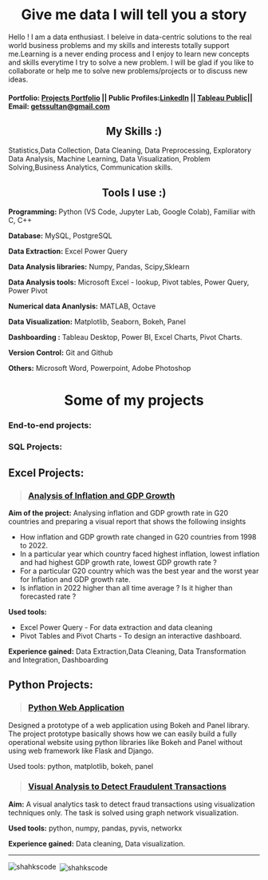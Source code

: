 <h1 align="center"> Give me data I will tell you a story</h1>

Hello ! I am a data enthusiast. I beleive in data-centric solutions to the real world business problems and my skills and interests totally support me.Learning is a never ending process and I enjoy to learn new concepts and skills everytime I try to solve a new problem. I will be glad if you like to collaborate or help me to solve new problems/projects or to discuss new ideas.
#### Portfolio: [Projects Portfolio](getssultan@gmail.com) || Public Profiles:[LinkedIn](https://www.linkedin.com/in/shahrukh-sultan-150a381b6/) || [Tableau Public](https://public.tableau.com/app/profile/shahrukh.sultan)|| Email: getssultan@gmail.com

<h2 align = 'center'> My Skills :) </h2>
Statistics,Data Collection, Data Cleaning, Data Preprocessing, Exploratory Data Analysis, Machine Learning, Data Visualization, 
Problem Solving,Business Analytics,  Communication skills.


 <h2  align = "center"> Tools I use :) </h2>
 
**Programming:** Python (VS Code, Jupyter Lab, Google Colab), Familiar with C, C++

 **Database:** MySQL, PostgreSQL
 
**Data Extraction:** Excel Power Query

**Data Analysis libraries:** Numpy, Pandas, Scipy,Sklearn

**Data Analysis tools:**  Microsoft Excel - lookup, Pivot tables, Power Query, Power Pivot

**Numerical data Ananlysis:** MATLAB, Octave

**Data Visualization:** Matplotlib, Seaborn, Bokeh, Panel

**Dashboarding :** Tableau Desktop, Power BI, Excel Charts, Pivot Charts.

**Version Control:** Git and Github

**Others:** Microsoft Word, Powerpoint, Adobe Photoshop


 <h1  align = "center"> Some of my projects</h1>
 
<h3 align="left"> End-to-end projects: </h3>
     
<h3 align="left"> SQL Projects: </h3> 

## Excel Projects:     
> ### [Analysis of Inflation and GDP Growth](https://github.com/shakhscode/Inflation-and-GDP-Growth-Analysis-G20Countries#inflation-and-gdp-growth-analysis-g20-countries)

**Aim of the project:**
Analysing inflation and GDP growth rate in G20 countries and preparing a visual report that shows the following insights
- How inflation and GDP growth rate changed in G20 countries from 1998 to 2022.
- In a particular year which country faced highest inflation, lowest inflation and had highest GDP growth rate, lowest GDP growth rate ?
- For a particular G20 country which was the best year and the worst year for Inflation and GDP growth rate.
- Is inflation in 2022 higher than all time average ? Is it higher than forecasted rate ?

**Used tools:**
- Excel Power Query - For data extraction and data cleaning
- Pivot Tables and Pivot Charts - To design an interactive dashboard.

**Experience gained:**
Data Extraction,Data Cleaning, Data Transformation and Integration, Dashboarding


## Python Projects:
> ### [Python Web Application](https://github.com/shakhscode/WebApplicationPrototype-using-Bokeh-Panel#python-web-app-prototype)

Designed a prototype of a web application using Bokeh and Panel library. The project prototype basically shows how we can easily build a fully operational website using python libraries like Bokeh and Panel without using web framework like Flask and Django.

Used tools: python, matplotlib, bokeh, panel

> ### [Visual Analysis to Detect Fraudulent Transactions](https://github.com/shakhscode/VisualAnalyticsUsingGraphNetworks#detection-of-fraudulent-transactions-by-graphical-analysis)

**Aim:**
A visual analytics task to detect fraud transactions using visualization techniques only. The task is solved using graph network visualization.

**Used tools:**
python, numpy, pandas, pyvis, networkx

**Experience gained:**
Data cleaning, Data visualization.


*** 
     

<p><img align="left" src="https://github-readme-stats.vercel.app/api/top-langs?username=shakhscode&show_icons=true&locale=en&layout=compact" alt="shahkscode" /></p>

<p>&nbsp;<img align="center" src="https://github-readme-stats.vercel.app/api?username=shakhscode&show_icons=true&locale=en" alt="shahkscode" /></p>



